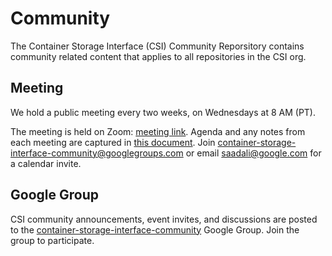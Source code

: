 # Community

The Container Storage Interface (CSI) Community Reporsitory contains community related content that applies to all repositories in the CSI org.


## Meeting

We hold a public meeting every two weeks, on Wednesdays at 8 AM (PT).

The meeting is held on Zoom: [meeting link](https://zoom.us/j/790748945).
Agenda and any notes from each meeting are captured in [this document](https://docs.google.com/document/d/1-oiNg5V_GtS_JBAEViVBhZ3BYVFlbSz70hreyaD7c5Y/edit).
Join container-storage-interface-community@googlegroups.com or email saadali@google.com for a calendar invite.

## Google Group
CSI community announcements, event invites, and discussions are posted to the [container-storage-interface-community](https://groups.google.com/forum/#!forum/container-storage-interface-community) Google Group. Join the group to participate.

